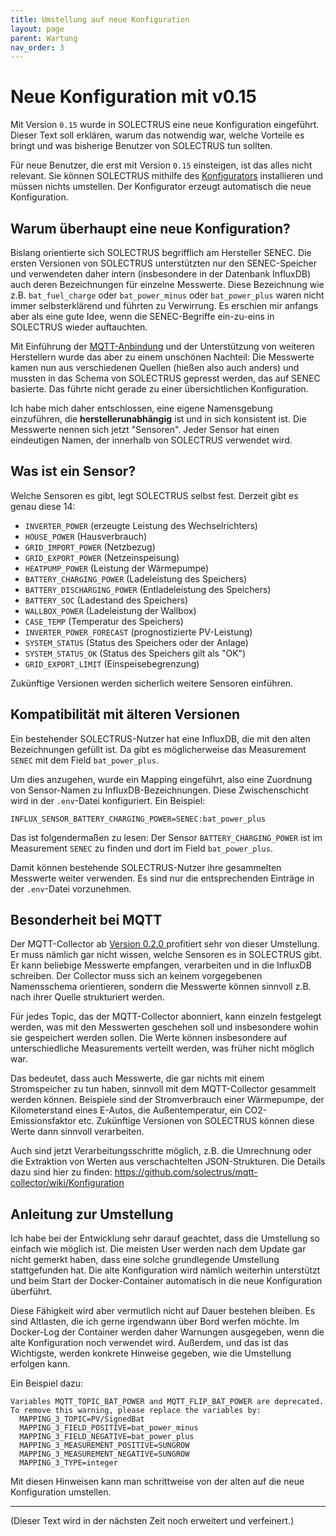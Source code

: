 ```yaml
---
title: Umstellung auf neue Konfiguration
layout: page
parent: Wartung
nav_order: 3
---
```


# Neue Konfiguration mit v0.15

Mit Version `0.15` wurde in SOLECTRUS eine neue Konfiguration eingeführt. Dieser Text soll erklären, warum das notwendig war, welche Vorteile es bringt und was bisherige Benutzer von SOLECTRUS tun sollten.

Für neue Benutzer, die erst mit Version `0.15` einsteigen, ist das alles nicht relevant. Sie können SOLECTRUS mithilfe des [Konfigurators](https://configurator.solectrus.de/) installieren und müssen nichts umstellen. Der Konfigurator erzeugt automatisch die neue Konfiguration.

## Warum überhaupt eine neue Konfiguration?

Bislang orientierte sich SOLECTRUS begrifflich am Hersteller SENEC. Die ersten Versionen von SOLECTRUS unterstützten nur den SENEC-Speicher und verwendeten daher intern (insbesondere in der Datenbank InfluxDB) auch deren Bezeichnungen für einzelne Messwerte. Diese Bezeichnung wie z.B. `bat_fuel_charge` oder `bat_power_minus` oder `bat_power_plus` waren nicht immer selbsterklärend und führten zu Verwirrung. Es erschien mir anfangs aber als eine gute Idee, wenn die SENEC-Begriffe ein-zu-eins in SOLECTRUS wieder auftauchten.

Mit Einführung der [MQTT-Anbindung](https://github.com/solectrus/mqtt-collector) und der Unterstützung von weiteren Herstellern wurde das aber zu einem unschönen Nachteil: Die Messwerte kamen nun aus verschiedenen Quellen (hießen also auch anders) und mussten in das Schema von SOLECTRUS gepresst werden, das auf SENEC basierte. Das führte nicht gerade zu einer übersichtlichen Konfiguration.

Ich habe mich daher entschlossen, eine eigene Namensgebung einzuführen, die **herstellerunabhängig** ist und in sich konsistent ist. Die Messwerte nennen sich jetzt "Sensoren". Jeder Sensor hat einen eindeutigen Namen, der innerhalb von SOLECTRUS verwendet wird.

## Was ist ein Sensor?

Welche Sensoren es gibt, legt SOLECTRUS selbst fest. Derzeit gibt es genau diese 14:

- `INVERTER_POWER` (erzeugte Leistung des Wechselrichters)
- `HOUSE_POWER` (Hausverbrauch)
- `GRID_IMPORT_POWER` (Netzbezug)
- `GRID_EXPORT_POWER` (Netzeinspeisung)
- `HEATPUMP_POWER` (Leistung der Wärmepumpe)
- `BATTERY_CHARGING_POWER` (Ladeleistung des Speichers)
- `BATTERY_DISCHARGING_POWER` (Entladeleistung des Speichers)
- `BATTERY_SOC` (Ladestand des Speichers)
- `WALLBOX_POWER` (Ladeleistung der Wallbox)
- `CASE_TEMP` (Temperatur des Speichers)
- `INVERTER_POWER_FORECAST` (prognostizierte PV-Leistung)
- `SYSTEM_STATUS` (Status des Speichers oder der Anlage)
- `SYSTEM_STATUS_OK` (Status des Speichers gilt als "OK")
- `GRID_EXPORT_LIMIT` (Einspeisebegrenzung)

Zukünftige Versionen werden sicherlich weitere Sensoren einführen.

## Kompatibilität mit älteren Versionen

Ein bestehender SOLECTRUS-Nutzer hat eine InfluxDB, die mit den alten Bezeichnungen gefüllt ist. Da gibt es möglicherweise das Measurement `SENEC` mit dem Field `bat_power_plus`.

Um dies anzugehen, wurde ein Mapping eingeführt, also eine Zuordnung von Sensor-Namen zu InfluxDB-Bezeichnungen. Diese Zwischenschicht wird in der `.env`-Datei konfiguriert. Ein Beispiel:

```properties
INFLUX_SENSOR_BATTERY_CHARGING_POWER=SENEC:bat_power_plus
```

Das ist folgendermaßen zu lesen: Der Sensor `BATTERY_CHARGING_POWER` ist im Measurement `SENEC` zu finden und dort im Field `bat_power_plus`.

Damit können bestehende SOLECTRUS-Nutzer ihre gesammelten Messwerte weiter verwenden. Es sind nur die entsprechenden Einträge in der `.env`-Datei vorzunehmen.

## Besonderheit bei MQTT

Der MQTT-Collector ab [Version 0.2.0 ](https://github.com/solectrus/mqtt-collector/releases/tag/v0.2.0) profitiert sehr von dieser Umstellung. Er muss nämlich gar nicht wissen, welche Sensoren es in SOLECTRUS gibt. Er kann beliebige Messwerte empfangen, verarbeiten und in die InfluxDB schreiben. Der Collector muss sich an keinem vorgegebenen Namensschema orientieren, sondern die Messwerte können sinnvoll z.B. nach ihrer Quelle strukturiert werden.

Für jedes Topic, das der MQTT-Collector abonniert, kann einzeln festgelegt werden, was mit den Messwerten geschehen soll und insbesondere wohin sie gespeichert werden sollen. Die Werte können insbesondere auf unterschiedliche Measurements verteilt werden, was früher nicht möglich war.

Das bedeutet, dass auch Messwerte, die gar nichts mit einem Stromspeicher zu tun haben, sinnvoll mit dem MQTT-Collector gesammelt werden können. Beispiele sind der Stromverbrauch einer Wärmepumpe, der Kilometerstand eines E-Autos, die Außentemperatur, ein CO2-Emissionsfaktor etc. Zukünftige Versionen von SOLECTRUS können diese Werte dann sinnvoll verarbeiten.

Auch sind jetzt Verarbeitungsschritte möglich, z.B. die Umrechnung oder die Extraktion von Werten aus verschachtelten JSON-Strukturen. Die Details dazu sind hier zu finden:
https://github.com/solectrus/mqtt-collector/wiki/Konfiguration

## Anleitung zur Umstellung

Ich habe bei der Entwicklung sehr darauf geachtet, dass die Umstellung so einfach wie möglich ist. Die meisten User werden nach dem Update gar nicht gemerkt haben, dass eine solche grundlegende Umstellung stattgefunden hat. Die alte Konfiguration wird nämlich weiterhin unterstützt und beim Start der Docker-Container automatisch in die neue Konfiguration überführt.

Diese Fähigkeit wird aber vermutlich nicht auf Dauer bestehen bleiben. Es sind Altlasten, die ich gerne irgendwann über Bord werfen möchte. Im Docker-Log der Container werden daher Warnungen ausgegeben, wenn die alte Konfiguration noch verwendet wird. Außerdem, und das ist das Wichtigste, werden konkrete Hinweise gegeben, wie die Umstellung erfolgen kann.

Ein Beispiel dazu:

```
Variables MQTT_TOPIC_BAT_POWER and MQTT_FLIP_BAT_POWER are deprecated. To remove this warning, please replace the variables by:
  MAPPING_3_TOPIC=PV/SignedBat
  MAPPING_3_FIELD_POSITIVE=bat_power_minus
  MAPPING_3_FIELD_NEGATIVE=bat_power_plus
  MAPPING_3_MEASUREMENT_POSITIVE=SUNGROW
  MAPPING_3_MEASUREMENT_NEGATIVE=SUNGROW
  MAPPING_3_TYPE=integer
```

Mit diesen Hinweisen kann man schrittweise von der alten auf die neue Konfiguration umstellen.

---

(Dieser Text wird in der nächsten Zeit noch erweitert und verfeinert.)
